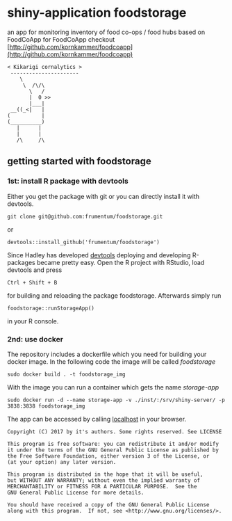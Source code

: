 # shiny-application foodstorage
an app for monitoring inventory of food co-ops / food hubs based on FoodCoApp
for FoodCoApp checkout [http://github.com/kornkammer/foodcoapp](http://github.com/kornkammer/foodcoapp)

```
< Kikarigi cornalytics >
 ----------------------
    \
     \  /\/\
       \   /
       |  0 >>
       |___|
 __((_<|   |
(          |
(__________)
   |      |
   |      |
   /\     /\

```

## getting started with foodstorage
### 1st: install R package with devtools
Either you get the package with git or you can directly install it with devtools.
```
git clone git@github.com:frumentum/foodstorage.git
```
or
```
devtools::install_github('frumentum/foodstorage')
```
Since Hadley has developed [devtools](https://github.com/hadley/devtools) deploying and developing R-packages became pretty easy. Open the R project with RStudio, load devtools and press
```
Ctrl + Shift + B
```
for building and reloading the package foodstorage. Afterwards simply run
```
foodstorage::runStorageApp()
```
in your R console.
### 2nd: use docker 
The repository includes a dockerfile which you need for building your docker image. In the following code the image will be called *foodstorage*
```
sudo docker build . -t foodstorage_img
``` 
With the image you can run a container which gets the name *storage-app*
```
sudo docker run -d --name storage-app -v ./inst/:/srv/shiny-server/ -p 3838:3838 foodstorage_img
```
The app can be accessed by calling [localhost](http://0.0.0.0:3838) in your browser.
 
    Copyright (C) 2017 by it's authors. Some rights reserved. See LICENSE

    This program is free software: you can redistribute it and/or modify
    it under the terms of the GNU General Public License as published by
    the Free Software Foundation, either version 3 of the License, or
    (at your option) any later version.

    This program is distributed in the hope that it will be useful,
    but WITHOUT ANY WARRANTY; without even the implied warranty of
    MERCHANTABILITY or FITNESS FOR A PARTICULAR PURPOSE.  See the
    GNU General Public License for more details.

    You should have received a copy of the GNU General Public License
    along with this program.  If not, see <http://www.gnu.org/licenses/>.


